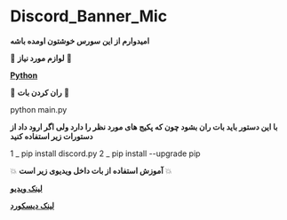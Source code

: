 # Discord_Banner_Mic
 
**امیدوارم از این سورس خوشتون اومده باشه**

📝 **لوازم مورد نیاز** 📝

**[Python](https://www.python.org/)**

🤖 **ران کردن بات** 🤖

python main.py

**با این دستور باید بات ران بشود چون که پکیج های مورد نظر را دارد ولی اگر ارود داد از دستورات زیر استفاده کنید** 

1 _ pip install discord.py
2 _ pip install --upgrade pip

💥 **آموزش استفاده از بات داخل ویدیوی زیر است** 💥

**[لینک ویدیو](https://youtu.be/gzQfagoSqgE)**

**[لینک دیسکورد](https://discord.gg/hungrystudio)**
